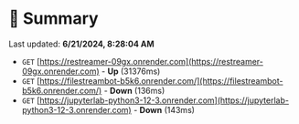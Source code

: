 # 📖 Summary
Last updated: **6/21/2024, 8:28:04 AM**

- `GET` [https://restreamer-09gx.onrender.com](https://restreamer-09gx.onrender.com) - **Up** (31376ms)
- `GET` [https://filestreambot-b5k6.onrender.com/](https://filestreambot-b5k6.onrender.com/) - **Down** (136ms)
- `GET` [https://jupyterlab-python3-12-3.onrender.com](https://jupyterlab-python3-12-3.onrender.com) - **Down** (143ms)
